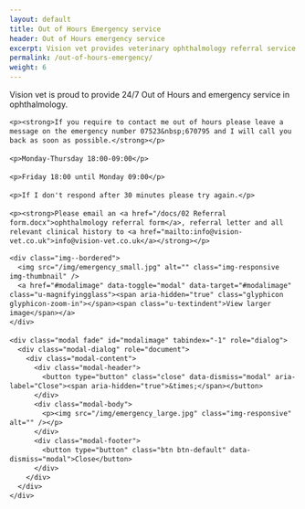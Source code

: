 ```yaml
---
layout: default
title: Out of Hours Emergency service
header: Out of Hours emergency service
excerpt: Vision vet provides veterinary ophthalmology referral service and EMERGENCY service in Edinburgh, Livingston, Glasgow and across Scotland. It is run by Dr Tamir Spiegel, a veterinary ophthalmologist consultant.
permalink: /out-of-hours-emergency/
weight: 6
---
```


<div class="row row--nested">

  <div class="col-md-9">
    <p>Vision vet is proud to provide 24/7 Out of Hours and emergency service in ophthalmology.</p>

    <p><strong>If you require to contact me out of hours please leave a message on the emergency number 07523&nbsp;670795 and I will call you back as soon as possible.</strong></p>

    <p>Monday-Thursday 18:00-09:00</p>

    <p>Friday 18:00 until Monday 09:00</p>

    <p>If I don't respond after 30 minutes please try again.</p>

    <p><strong>Please email an <a href="/docs/02 Referral form.docx">ophthalmology referral form</a>, referral letter and all relevant clinical history to <a href="mailto:info@vision-vet.co.uk">info@vision-vet.co.uk</a></strong></p>
  </div>

  <div class="col-md-3">

    <div class="img--bordered">
      <img src="/img/emergency_small.jpg" alt="" class="img-responsive img-thumbnail" />
      <a href="#modalimage" data-toggle="modal" data-target="#modalimage" class="u-magnifyingglass"><span aria-hidden="true" class="glyphicon glyphicon-zoom-in"></span><span class="u-textindent">View larger image</span></a>
    </div>

    <div class="modal fade" id="modalimage" tabindex="-1" role="dialog">
  	  <div class="modal-dialog" role="document">
  	    <div class="modal-content">
  	      <div class="modal-header">
  	        <button type="button" class="close" data-dismiss="modal" aria-label="Close"><span aria-hidden="true">&times;</span></button>
  	      </div>
  	      <div class="modal-body">
  	        <p><img src="/img/emergency_large.jpg" class="img-responsive" alt="" /></p>
          </div>
  	      <div class="modal-footer">
  	        <button type="button" class="btn btn-default" data-dismiss="modal">Close</button>
  	      </div>
  	    </div>
  	  </div>
  	</div>

  </div>

</div>
